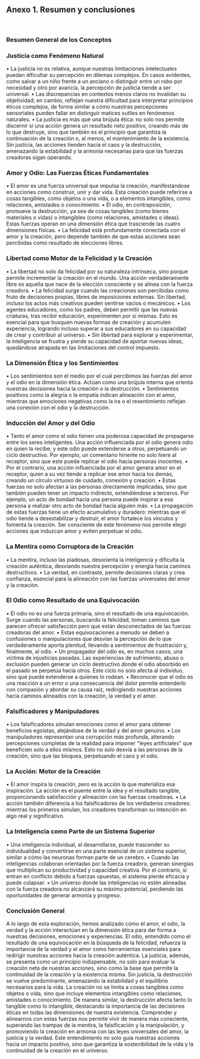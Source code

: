 ## Anexo 1.  Resumen y conclusiones

 
### Resumen General de los Conceptos 
### Justicia como Fenómeno Natural
•	La justicia no es relativa, aunque nuestras limitaciones intelectuales puedan dificultar su percepción en dilemas complejos. En casos evidentes, como salvar a un niño frente a un anciano o distinguir entre un robo por necesidad y otro por avaricia, la percepción de justicia tiende a ser universal.
•	Las discrepancias en contextos menos claros no invalidan su objetividad; en cambio, reflejan nuestra dificultad para interpretar principios éticos complejos, de forma similar a cómo nuestras percepciones sensoriales pueden fallar en distinguir matices sutiles en fenómenos naturales.
•	La justicia es más que una brújula ética: no solo nos permite discernir si una acción genera un resultado neto positivo, creando más de lo que destruye, sino que también es el principio que garantiza la continuación de la creación o, al menos, el mantenimiento de la existencia. Sin justicia, las acciones tienden hacia el caos y la destrucción, amenazando la estabilidad y la armonía necesarias para que las fuerzas creadoras sigan operando.
### Amor y Odio: Las Fuerzas Éticas Fundamentales
•	El amor es una fuerza universal que impulsa la creación, manifestándose en acciones como construir, unir y dar vida. Esta creación puede referirse a cosas tangibles, como objetos o una vida, o a elementos intangibles, como relaciones, amistades o conocimiento.
•	El odio, en contraposición, promueve la destrucción, ya sea de cosas tangibles (como bienes materiales o vidas) o intangibles (como relaciones, amistades o ideas). Estas fuerzas operan en una dimensión ética que trasciende las cuatro dimensiones físicas.
•	La felicidad está profundamente conectada con el amor y la creación, pero depende también de que estas acciones sean percibidas como resultado de elecciones libres.
### Libertad como Motor de la Felicidad y la Creación
•	La libertad no solo da felicidad por su naturaleza intrínseca, sino porque permite incrementar la creación en el mundo. Una acción verdaderamente libre es aquella que nace de la elección consciente y se alinea con la fuerza creadora.
•	La felicidad surge cuando las creaciones son percibidas como fruto de decisiones propias, libres de imposiciones externas. Sin libertad, incluso los actos más creativos pueden sentirse vacíos o mecánicos.
•	Los agentes educadores, como los padres, deben permitir que las nuevas criaturas, tras recibir educación, experimenten por sí mismas. Esto es esencial para que busquen nuevas formas de creación y acumulen experiencia, logrando incluso superar a sus educadores en su capacidad de crear y contribuir al universo.
•	Sin libertad para explorar y experimentar, la inteligencia se frustra y pierde su capacidad de aportar nuevas ideas, quedándose atrapada en las limitaciones del control impuesto.


### La Dimensión Ética y los Sentimientos
•	Los sentimientos son el medio por el cual percibimos las fuerzas del amor y el odio en la dimensión ética. Actúan como una brújula interna que orienta nuestras decisiones hacia la creación o la destrucción.
•	Sentimientos positivos como la alegría o la empatía indican alineación con el amor, mientras que emociones negativas como la ira o el resentimiento reflejan una conexión con el odio y la destrucción.
### Inducción del Amor y del Odio
•	Tanto el amor como el odio tienen una poderosa capacidad de propagarse entre los seres inteligentes. Una acción influenciada por el odio genera odio en quien la recibe, y este odio puede extenderse a otros, perpetuando un ciclo destructivo. Por ejemplo, un comentario hiriente no solo hiere al receptor, sino que este puede replicar el odio hacia personas inocentes.
•	Por el contrario, una acción influenciada por el amor genera amor en el receptor, quien a su vez tiende a replicar ese amor hacia los demás, creando un círculo virtuoso de cuidado, conexión y creación.
•	Estas fuerzas no solo afectan a las personas directamente implicadas, sino que también pueden tener un impacto indirecto, extendiéndose a terceros. Por ejemplo, un acto de bondad hacia una persona puede inspirar a esa persona a realizar otro acto de bondad hacia alguien más.
•	La propagación de estas fuerzas tiene un efecto acumulativo y duradero: mientras que el odio tiende a desestabilizar y destruir, el amor fortalece los vínculos y fomenta la creación. Ser consciente de este fenómeno nos permite elegir acciones que induzcan amor y eviten perpetuar el odio.
### La Mentira como Corruptora de la Creación
•	La mentira, incluso las piadosas, desorienta la inteligencia y dificulta la creación auténtica, desviando nuestra percepción y energía hacia caminos destructivos.
•	La verdad, en contraste, permite decisiones claras y crea confianza, esencial para la alineación con las fuerzas universales del amor y la creación.
### El Odio como Resultado de una Equivocación
•	El odio no es una fuerza primaria, sino el resultado de una equivocación. Surge cuando las personas, buscando la felicidad, toman caminos que parecen ofrecer satisfacción pero que están desconectados de las fuerzas creadoras del amor.
•	Estas equivocaciones a menudo se deben a confusiones o manipulaciones que desvían la percepción de lo que verdaderamente aporta plenitud, llevando a sentimientos de frustración y, finalmente, al odio.
•	Un propagador del odio es, en muchos casos, una víctima de injusticias pasadas. Las experiencias de sufrimiento, abuso o exclusión pueden generar un ciclo destructivo donde el odio absorbido en el pasado se perpetúa hacia otros. Este ciclo no solo afecta al individuo, sino que puede extenderse a quienes lo rodean.
•	Reconocer que el odio es una reacción a un error o una consecuencia del dolor permite entenderlo con compasión y abordar su causa raíz, redirigiendo nuestras acciones hacia caminos alineados con la creación, la verdad y el amor.
### Falsificadores y Manipuladores
•	Los falsificadores simulan emociones como el amor para obtener beneficios egoístas, alejándose de la verdad y del amor genuino.
•	Los manipuladores representan una corrupción más profunda, alterando percepciones completas de la realidad para imponer "leyes artificiales" que beneficien solo a ellos mismos. Esto no solo desvía a las personas de la creación, sino que las bloquea, perpetuando el caos y el odio.
### La Acción: Motor de la Creación
•	El amor inspira la creación, pero es la acción la que materializa esa inspiración. La acción es el puente entre la idea y el resultado tangible, proporcionando satisfacción y alineación con las fuerzas creadoras.
•	La acción también diferencia a los falsificadores de los verdaderos creadores: mientras los primeros simulan, los creadores transforman su intención en algo real y significativo.
### La Inteligencia como Parte de un Sistema Superior
•	Una inteligencia individual, al desarrollarse, puede trascender su individualidad y convertirse en una parte esencial de un sistema superior, similar a cómo las neuronas forman parte de un cerebro.
•	Cuando las inteligencias colaboran orientadas por la fuerza creadora, generan sinergias que multiplican su productividad y capacidad creativa. Por el contrario, si entran en conflicto debido a fuerzas opuestas, el sistema pierde eficacia y puede colapsar.
•	Un universo donde las inteligencias no estén alineadas con la fuerza creadora no alcanzará su máximo potencial, perdiendo las oportunidades de generar armonía y progreso.

### Conclusión General
A lo largo de esta exploración, hemos analizado cómo el amor, el odio, la verdad y la acción interactúan en la dimensión ética para dar forma a nuestras decisiones, emociones y experiencias. El odio, entendido como el resultado de una equivocación en la búsqueda de la felicidad, refuerza la importancia de la verdad y el amor como herramientas esenciales para redirigir nuestras acciones hacia la creación auténtica.
La justicia, además, se presenta como un principio indispensable, no solo para evaluar la creación neta de nuestras acciones, sino como la base que permite la continuidad de la creación y la existencia misma. Sin justicia, la destrucción se vuelve predominante, amenazando la estabilidad y el equilibrio necesarios para la vida.
La creación no se limita a cosas tangibles como objetos o vida, sino que incluye elementos intangibles como relaciones, amistades o conocimiento. De manera similar, la destrucción afecta tanto lo tangible como lo intangible, destacando la importancia de las decisiones éticas en todas las dimensiones de nuestra existencia.
Comprender y alinearnos con estas fuerzas nos permite vivir de manera más consciente, superando las trampas de la mentira, la falsificación y la manipulación, y promoviendo la creación en armonía con las leyes universales del amor, la justicia y la verdad. Este entendimiento no solo guía nuestras acciones hacia un impacto positivo, sino que garantiza la sostenibilidad de la vida y la continuidad de la creación en el universo.
